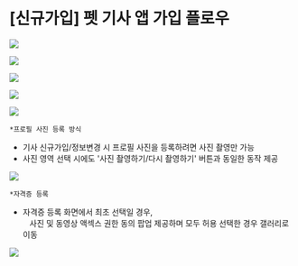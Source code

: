 # [신규가입] 펫 기사 앱 가입 플로우

![](https://kakaomobilitysupport.zendesk.com/hc/article_attachments/46948893746585)

![](https://kakaomobilitysupport.zendesk.com/hc/article_attachments/46948893756953)

![](https://kakaomobilitysupport.zendesk.com/hc/article_attachments/46948879634713)

![](https://kakaomobilitysupport.zendesk.com/hc/article_attachments/46948879638681)

![](https://kakaomobilitysupport.zendesk.com/hc/article_attachments/46948882185753)

```
*프로필 사진 등록 방식
```

- 기사 신규가입/정보변경 시 프로필 사진을 등록하려면 사진 촬영만 가능  
- 사진 영역 선택 시에도 '사진 촬영하기/다시 촬영하기' 버튼과 동일한 동작 제공

![](https://kakaomobilitysupport.zendesk.com/hc/article_attachments/46948992843161)

```
*자격증 등록
```

- 자격증 등록 화면에서 최초 선택일 경우,   
   사진 및 동영상 액섹스 권한 동의 팝업 제공하며 모두 허용 선택한 경우 갤러리로 이동

![](https://kakaomobilitysupport.zendesk.com/hc/article_attachments/46948992844825)